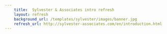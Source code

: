 ```yaml
---
    title:  Sylvester & Associates intro refresh
    layout: refresh
    background_url: /templates/sylvester/images/banner.jpg
    refresh_url: http://sylvester-associates.com/en/introduction.html
---
```


